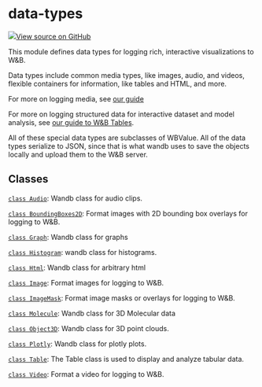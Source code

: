# data-types

<!-- Insert buttons and diff -->


[![](https://www.tensorflow.org/images/GitHub-Mark-32px.png)View source on GitHub](https://www.github.com/wandb/client/tree/v0.12.9/wandb/__init__.py)



This module defines data types for logging rich, interactive visualizations to W&B.


Data types include common media types, like images, audio, and videos,
flexible containers for information, like tables and HTML, and more.

For more on logging media, see [our guide](https://docs.wandb.com/guides/track/log/media)

For more on logging structured data for interactive dataset and model analysis,
see [our guide to W&B Tables](https://docs.wandb.com/guides/data-vis).

All of these special data types are subclasses of WBValue. All of the data types
serialize to JSON, since that is what wandb uses to save the objects locally
and upload them to the W&B server.

## Classes

[`class Audio`](./audio.md): Wandb class for audio clips.

[`class BoundingBoxes2D`](./boundingboxes2d.md): Format images with 2D bounding box overlays for logging to W&B.

[`class Graph`](./graph.md): Wandb class for graphs

[`class Histogram`](./histogram.md): wandb class for histograms.

[`class Html`](./html.md): Wandb class for arbitrary html

[`class Image`](./image.md): Format images for logging to W&B.

[`class ImageMask`](./imagemask.md): Format image masks or overlays for logging to W&B.

[`class Molecule`](./molecule.md): Wandb class for 3D Molecular data

[`class Object3D`](./object3d.md): Wandb class for 3D point clouds.

[`class Plotly`](./plotly.md): Wandb class for plotly plots.

[`class Table`](./table.md): The Table class is used to display and analyze tabular data.

[`class Video`](./video.md): Format a video for logging to W&B.

